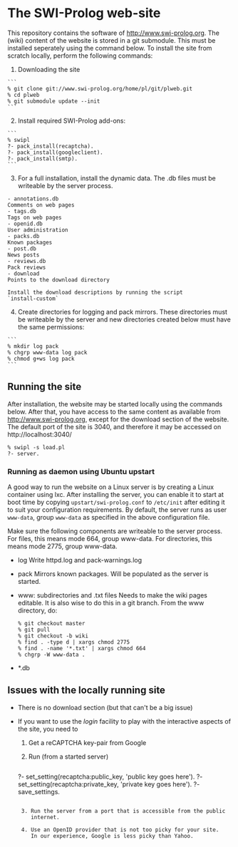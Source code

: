 # The SWI-Prolog web-site

This repository contains the software  of http://www.swi-prolog.org. The
(wiki) content of the website is stored in a git submodule. This must be
installed seperately using the command below.   To install the site from
scratch locally, perform the following commands:

  1. Downloading the site

    ```
    % git clone git://www.swi-prolog.org/home/pl/git/plweb.git
    % cd plweb
    % git submodule update --init
    ```

  2. Install required SWI-Prolog add-ons:

    ```
    % swipl
    ?- pack_install(recaptcha).
    ?- pack_install(googleclient).
    ?- pack_install(smtp).
    ```

  3. For a full installation, install the dynamic data.  The .db
    files must be writeable by the server process.

    - annotations.db
    Comments on web pages
    - tags.db
    Tags on web pages
    - openid.db
    User administration
    - packs.db
    Known packages
    - post.db
    News posts
    - reviews.db
    Pack reviews
    - download
    Points to the download directory

    Install the download descriptions by running the script
    `install-custom`

  4. Create directories for logging and pack mirrors.  These
     directories must be writeable by the server and new directories
     created below must have the same permissions:

    ```
    % mkdir log pack
    % chgrp www-data log pack
    % chmod g+ws log pack
    ```

## Running the site

After installation, the  website  may  be   started  locally  using  the
commands below. After that, you  have  access   to  the  same content as
available  from  http://www.swi-prolog.org,  except   for  the  download
section of the website. The  default  port   of  the  site  is 3040, and
therefore it may be accessed on http://localhost:3040/

  ```
  % swipl -s load.pl
  ?- server.
  ```

### Running as daemon using Ubuntu upstart

A good way to run the website on a   Linux server is by creating a Linux
container using lxc. After installing the server,   you can enable it to
start at boot time by   copying `upstart/swi-prolog.conf` to `/etc/init`
after editing it to suit your   configuration  requirements. By default,
the server runs as user `www-data`, group `www-data` as specified in the
above configuration file.

Make sure the following components are  writeable to the server process.
For files, this means mode 664,   group  www-data. For directories, this
means mode 2775, group www-data.

  - log
  Write httpd.log and pack-warnings.log

  - pack
  Mirrors known packages.  Will be populated as the server is started.

  - www: subdirectories and .txt files
  Needs to make the wiki pages editable.  It is also wise to do this in
  a git branch.  From the www directory, do:

    ```
    % git checkout master
    % git pull
    % git checkout -b wiki
    % find . -type d | xargs chmod 2775
    % find . -name '*.txt' | xargs chmod 664
    % chgrp -W www-data .
    ```

  - *.db


## Issues with the locally running site

  - There is no download section (but that can't be a big issue)

  - If you want to use the _login_ facility to play with the
    interactive aspects of the site, you need to

      1. Get a reCAPTCHA key-pair from Google

      2. Run (from a started server)

         ```
	 ?- set_setting(recaptcha:public_key, 'public key goes here').
	 ?- set_setting(recaptcha:private_key, 'private key goes here').
	 ?- save_settings.
	 ```

      3. Run the server from a port that is accessible from the public
         internet.

      4. Use an OpenID provider that is not too picky for your site.
         In our experience, Google is less picky than Yahoo.
